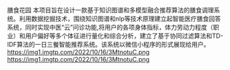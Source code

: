 膳食花园
本项目旨在设计一款基于知识图谱和多模型融合推荐算法的膳食调理系统。利用数据挖掘技术，围绕知识图谱和nlp等技术原理建立起智能医疗膳食回答系统，同时实现中医“云”问诊功能,将用户的各项身体指标，体力劳动力程度（职业）和用户偏好等多个体征进行量化和综合分析，建立了基于协同过滤算法和TD-IDF算法的一日三餐智能推荐系统。该系统以微信小程序的形式展现给用户。
https://img1.imgtp.com/2022/10/16/3MtnotuC.png
https://img1.imgtp.com/2022/10/16/3MtnotuC.png

